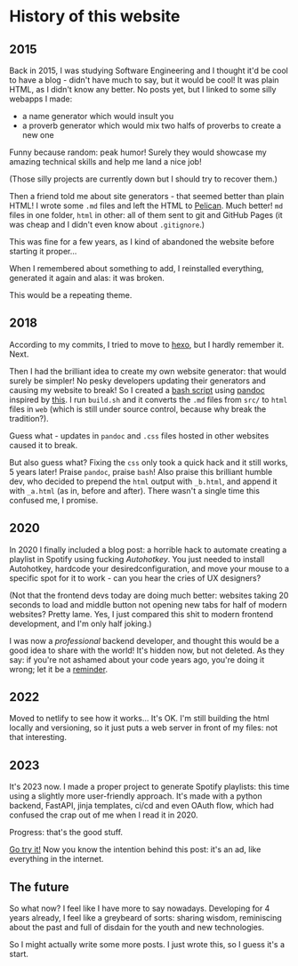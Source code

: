 # History of this website

## 2015

Back in 2015, I was studying Software Engineering and I thought it'd be 
cool to have a blog - didn't have much to say, but it would be cool!
It was plain HTML, as I didn't know any better.
No posts yet, but I linked to some silly webapps I made:

-  a name generator which would insult you
- a proverb generator which would mix two halfs of proverbs to create a new one

Funny because random: peak humor! Surely they would showcase my amazing technical skills and help me land a nice job!

(Those silly projects are currently down but I should try to recover them.)

Then a friend told me about site generators - that seemed better than plain HTML! I wrote some `.md` files and left the HTML to [Pelican](https://github.com/getpelican/pelican). 
Much better! 
`md` files in one folder, `html` in other: all of them sent to git and GitHub Pages (it was cheap and I didn't even know about `.gitignore`.)

This was fine for a few years, as I kind of abandoned the website before starting it proper... 

When I remembered about something to add, I reinstalled everything, generated it again and alas: it was broken.

This would be a repeating theme.

## 2018

According to my commits, I tried to move to [hexo](https://hexo.io/), but I hardly remember it. Next.

Then I had the brilliant idea to create my own website generator:
that would surely be simpler! No pesky developers updating their generators and causing my website to break! So I created a [bash script](https://github.com/duarte-pompeu/duarte-pompeu.github.io/blob/master/build.sh) using [pandoc](https://pandoc.org) 
inspired by [this](http://wstyler.ucsd.edu/posts/pandoc_website.html). I run `build.sh` and it converts the `.md` files from `src/` to `html` files in `web` (which is still under source control, because why break the tradition?).

Guess what - updates in `pandoc` and `.css` files hosted in other websites caused it to break.

But also guess what? 
Fixing the `css` only took a quick hack and it still works, 5 years later! 
Praise `pandoc`, praise `bash`! 
Also praise this brilliant humble dev, who decided to prepend the `html` output with `_b.html`, and append it with `_a.html` (as in, before and after).
There wasn't a single time this confused me, I promise.

## 2020

In 2020 I finally included a blog post: a horrible hack to automate creating a playlist in Spotify using fucking *Autohotkey*. 
You just needed to install Autohotkey, hardcode your desiredconfiguration, and move your mouse to a specific spot for it to work - can you hear the cries of UX designers? 

(Not that the frontend devs today are doing much better: websites taking 20 seconds to load and middle button not opening new tabs for half of modern websites? Pretty lame.
Yes, I just compared this shit to modern frontend development, and I'm only half joking.)

I was now a *professional* backend developer, and thought this would
be a good idea to share with the world!
It's hidden now, but not deleted. As they say: if you're not ashamed about
your code years ago, you're doing it wrong; let it be a [reminder](/blog/2020-07-11-auto_hotkey_spotify.html).

## 2022

Moved to netlify to see how it works... 
It's OK. 
I'm still building the html locally and versioning, so it just puts a web server in front of my files: not that interesting.

## 2023

It's 2023 now. I made a proper project to generate Spotify playlists: 
this time using a slightly more user-friendly approach. It's made with a python backend, FastAPI, jinja templates, ci/cd and even OAuth flow, which had confused the crap out of me when I read it in 2020. 

Progress: that's the good stuff. 

[Go try it!](https://discover-albums.duartepompeu.com) Now you know the intention behind this post: it's an ad, like everything in the internet.

## The future

So what now? I feel like I have more to say nowadays. Developing for 4 years already, I feel like  a greybeard of sorts: sharing wisdom, reminiscing about the past and full of disdain for the youth and new technologies.

So I might actually write some more posts. I just wrote this, so I guess it's a start.
